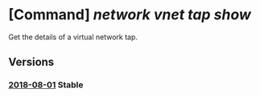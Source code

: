 # [Command] _network vnet tap show_

Get the details of a virtual network tap.

## Versions

### [2018-08-01](/Resources/mgmt-plane/L3N1YnNjcmlwdGlvbnMve30vcmVzb3VyY2Vncm91cHMve30vcHJvdmlkZXJzL21pY3Jvc29mdC5uZXR3b3JrL3ZpcnR1YWxuZXR3b3JrdGFwcy97fQ==/2018-08-01.xml) **Stable**

<!-- mgmt-plane /subscriptions/{}/resourcegroups/{}/providers/microsoft.network/virtualnetworktaps/{} 2018-08-01 -->
